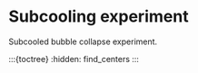 # Subcooling experiment

Subcooled bubble collapse experiment.

:::{toctree}
:hidden:
find_centers
:::
